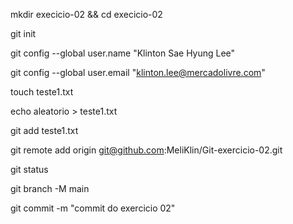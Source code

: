 mkdir execicio-02 && cd execicio-02

git init

git config --global user.name "Klinton Sae Hyung Lee"

git config --global user.email "klinton.lee@mercadolivre.com"

touch teste1.txt

echo aleatorio > teste1.txt

git add teste1.txt

git remote add origin git@github.com:MeliKlin/Git-exercicio-02.git

git status

git branch -M main

git commit -m "commit do exercicio 02"
